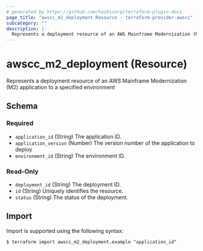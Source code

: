 ```yaml
---
# generated by https://github.com/hashicorp/terraform-plugin-docs
page_title: "awscc_m2_deployment Resource - terraform-provider-awscc"
subcategory: ""
description: |-
  Represents a deployment resource of an AWS Mainframe Modernization (M2) application to a specified environment
---
```


# awscc_m2_deployment (Resource)

Represents a deployment resource of an AWS Mainframe Modernization (M2) application to a specified environment



<!-- schema generated by tfplugindocs -->
## Schema

### Required

- `application_id` (String) The application ID.
- `application_version` (Number) The version number of the application to deploy
- `environment_id` (String) The environment ID.

### Read-Only

- `deployment_id` (String) The deployment ID.
- `id` (String) Uniquely identifies the resource.
- `status` (String) The status of the deployment.

## Import

Import is supported using the following syntax:

```shell
$ terraform import awscc_m2_deployment.example "application_id"
```
